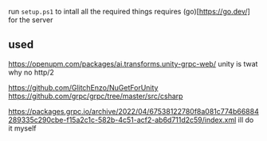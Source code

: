 run `setup.ps1` to intall all the required things
requires (go)[https://go.dev/] for the server

## used
https://openupm.com/packages/ai.transforms.unity-grpc-web/  unity is twat why no http/2

https://github.com/GlitchEnzo/NuGetForUnity
https://github.com/grpc/grpc/tree/master/src/csharp

https://packages.grpc.io/archive/2022/04/67538122780f8a081c774b66884289335c290cbe-f15a2c1c-582b-4c51-acf2-ab6d711d2c59/index.xml ill do it myself